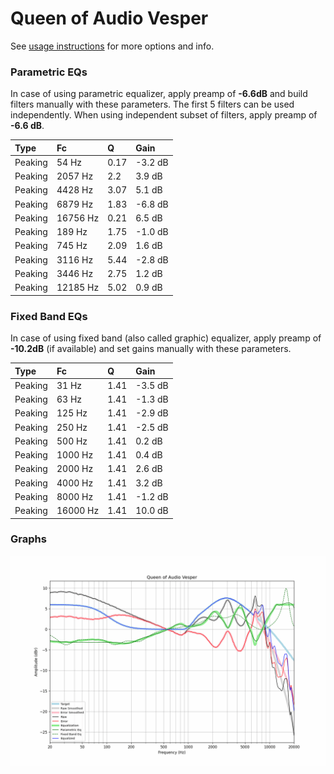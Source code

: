 # Queen of Audio Vesper
See [usage instructions](https://github.com/jaakkopasanen/AutoEq#usage) for more options and info.

### Parametric EQs
In case of using parametric equalizer, apply preamp of **-6.6dB** and build filters manually
with these parameters. The first 5 filters can be used independently.
When using independent subset of filters, apply preamp of **-6.6 dB**.

| Type    | Fc       |    Q | Gain    |
|:--------|:---------|:-----|:--------|
| Peaking | 54 Hz    | 0.17 | -3.2 dB |
| Peaking | 2057 Hz  | 2.2  | 3.9 dB  |
| Peaking | 4428 Hz  | 3.07 | 5.1 dB  |
| Peaking | 6879 Hz  | 1.83 | -6.8 dB |
| Peaking | 16756 Hz | 0.21 | 6.5 dB  |
| Peaking | 189 Hz   | 1.75 | -1.0 dB |
| Peaking | 745 Hz   | 2.09 | 1.6 dB  |
| Peaking | 3116 Hz  | 5.44 | -2.8 dB |
| Peaking | 3446 Hz  | 2.75 | 1.2 dB  |
| Peaking | 12185 Hz | 5.02 | 0.9 dB  |

### Fixed Band EQs
In case of using fixed band (also called graphic) equalizer, apply preamp of **-10.2dB**
(if available) and set gains manually with these parameters.

| Type    | Fc       |    Q | Gain    |
|:--------|:---------|:-----|:--------|
| Peaking | 31 Hz    | 1.41 | -3.5 dB |
| Peaking | 63 Hz    | 1.41 | -1.3 dB |
| Peaking | 125 Hz   | 1.41 | -2.9 dB |
| Peaking | 250 Hz   | 1.41 | -2.5 dB |
| Peaking | 500 Hz   | 1.41 | 0.2 dB  |
| Peaking | 1000 Hz  | 1.41 | 0.4 dB  |
| Peaking | 2000 Hz  | 1.41 | 2.6 dB  |
| Peaking | 4000 Hz  | 1.41 | 3.2 dB  |
| Peaking | 8000 Hz  | 1.41 | -1.2 dB |
| Peaking | 16000 Hz | 1.41 | 10.0 dB |

### Graphs
![](./Queen%20of%20Audio%20Vesper.png)